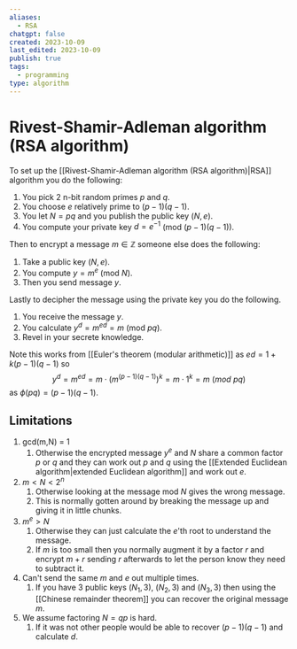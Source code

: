 ```yaml
---
aliases:
  - RSA
chatgpt: false
created: 2023-10-09
last_edited: 2023-10-09
publish: true
tags:
  - programming
type: algorithm
---
```

# Rivest-Shamir-Adleman algorithm (RSA algorithm)

To set up the [[Rivest-Shamir-Adleman algorithm (RSA algorithm)|RSA]] algorithm you do the following:

1. You pick 2 n-bit random primes $p$ and $q$.
3. You choose $e$ relatively prime to $(p-1)(q-1)$.
4. You let $N = pq$ and you publish the public key $(N,e)$.
5. You compute your private key $d = e^{-1}$ (mod $(p-1)(q-1)$).

Then to encrypt a message $m \in \mathbb{Z}$ someone else does the following:

1. Take a public key $(N,e)$.
2. You compute $y = m^e$ (mod $N$).
3. Then you send message $y$.

Lastly to decipher the message using the private key you do the following.

1. You receive the message $y$.
2. You calculate $y^d = m^{ed} = m$ (mod $pq$).
3. Revel in your secrete knowledge.

Note this works from [[Euler's theorem (modular arithmetic)]] as $ed = 1 + k(p-1)(q-1)$ so
$$ y^d = m^{ed} = m \cdot (m^{(p-1)(q-1)})^k = m \cdot 1^k = m \ (mod \ pq)$$
as $\phi(pq) = (p-1)(q-1)$.

## Limitations

1. gcd(m,N) = 1
	1. Otherwise the encrypted message $y^e$ and $N$ share a common factor $p$ or $q$ and they can work out $p$ and $q$ using the [[Extended Euclidean algorithm|extended Euclidean algorithm]] and work out $e$.
2. $m < N < 2^n$
	1. Otherwise looking at the message mod $N$ gives the wrong message.
	2. This is normally gotten around by breaking the message up and giving it in little chunks.
3. $m^e > N$
	1. Otherwise they can just calculate the $e$'th root to understand the message.
	2. If $m$ is too small then you normally augment it by a factor $r$ and encrypt $m + r$ sending $r$ afterwards to let the person know they need to subtract it.
4. Can't send the same $m$ and $e$ out multiple times.
	1. If you have 3 public keys $(N_1, 3)$, $(N_2, 3)$ and $(N_3,3)$ then using the [[Chinese remainder theorem]] you can recover the original message $m$.
5. We assume factoring $N = qp$ is hard.
	1. If it was not other people would be able to recover $(p-1)(q-1)$ and calculate $d$.
